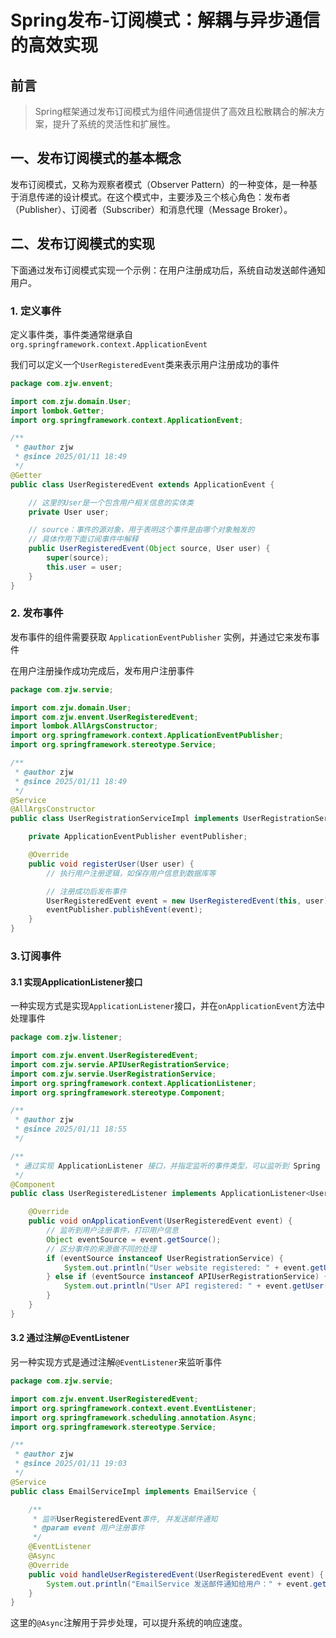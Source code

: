 # Spring发布-订阅模式：解耦与异步通信的高效实现

## 前言

> Spring框架通过发布订阅模式为组件间通信提供了高效且松散耦合的解决方案，提升了系统的灵活性和扩展性。

## 一、发布订阅模式的基本概念

发布订阅模式，又称为观察者模式（Observer
Pattern）的一种变体，是一种基于消息传递的设计模式。在这个模式中，主要涉及三个核心角色：发布者（Publisher）、订阅者（Subscriber）和消息代理（Message
Broker）。

## 二、发布订阅模式的实现

下面通过发布订阅模式实现一个示例：在用户注册成功后，系统自动发送邮件通知用户。

### 1. 定义事件

定义事件类，事件类通常继承自`org.springframework.context.ApplicationEvent`

我们可以定义一个`UserRegisteredEvent`类来表示用户注册成功的事件

```java
package com.zjw.envent;

import com.zjw.domain.User;
import lombok.Getter;
import org.springframework.context.ApplicationEvent;

/**
 * @author zjw
 * @since 2025/01/11 18:49
 */
@Getter
public class UserRegisteredEvent extends ApplicationEvent {

    // 这里的User是一个包含用户相关信息的实体类
    private User user;

    // source：事件的源对象，用于表明这个事件是由哪个对象触发的
    // 具体作用下面订阅事件中解释
    public UserRegisteredEvent(Object source, User user) {
        super(source);
        this.user = user;
    }
}
```

### 2. 发布事件

发布事件的组件需要获取 `ApplicationEventPublisher` 实例，并通过它来发布事件

在用户注册操作成功完成后，发布用户注册事件
```java
package com.zjw.servie;

import com.zjw.domain.User;
import com.zjw.envent.UserRegisteredEvent;
import lombok.AllArgsConstructor;
import org.springframework.context.ApplicationEventPublisher;
import org.springframework.stereotype.Service;

/**
 * @author zjw
 * @since 2025/01/11 18:49
 */
@Service
@AllArgsConstructor
public class UserRegistrationServiceImpl implements UserRegistrationService {

    private ApplicationEventPublisher eventPublisher;

    @Override
    public void registerUser(User user) {
        // 执行用户注册逻辑，如保存用户信息到数据库等

        // 注册成功后发布事件
        UserRegisteredEvent event = new UserRegisteredEvent(this, user);
        eventPublisher.publishEvent(event);
    }
}
```

### 3.订阅事件

#### 3.1 实现ApplicationListener接口

一种实现方式是实现`ApplicationListener`接口，并在`onApplicationEvent`方法中处理事件

```java
package com.zjw.listener;

import com.zjw.envent.UserRegisteredEvent;
import com.zjw.servie.APIUserRegistrationService;
import com.zjw.servie.UserRegistrationService;
import org.springframework.context.ApplicationListener;
import org.springframework.stereotype.Component;

/**
 * @author zjw
 * @since 2025/01/11 18:55
 */

/**
 * 通过实现 ApplicationListener 接口，并指定监听的事件类型，可以监听到 Spring 容器中发布的事件。
 */
@Component
public class UserRegisteredListener implements ApplicationListener<UserRegisteredEvent> {

    @Override
    public void onApplicationEvent(UserRegisteredEvent event) {
        // 监听到用户注册事件，打印用户信息
        Object eventSource = event.getSource();
        // 区分事件的来源做不同的处理
        if (eventSource instanceof UserRegistrationService) {
            System.out.println("User website registered: " + event.getUser());
        } else if (eventSource instanceof APIUserRegistrationService) {
            System.out.println("User API registered: " + event.getUser());
        }
    }
}
```

#### 3.2 通过注解@EventListener

另一种实现方式是通过注解`@EventListener`来监听事件

```java
package com.zjw.servie;

import com.zjw.envent.UserRegisteredEvent;
import org.springframework.context.event.EventListener;
import org.springframework.scheduling.annotation.Async;
import org.springframework.stereotype.Service;

/**
 * @author zjw
 * @since 2025/01/11 19:03
 */
@Service
public class EmailServiceImpl implements EmailService {

    /**
     * 监听UserRegisteredEvent事件, 并发送邮件通知
     * @param event 用户注册事件
     */
    @EventListener
    @Async
    @Override
    public void handleUserRegisteredEvent(UserRegisteredEvent event) {
        System.out.println("EmailService 发送邮件通知给用户：" + event.getUser().getName());
    }
}
```

这里的`@Async`注解用于异步处理，可以提升系统的响应速度。
